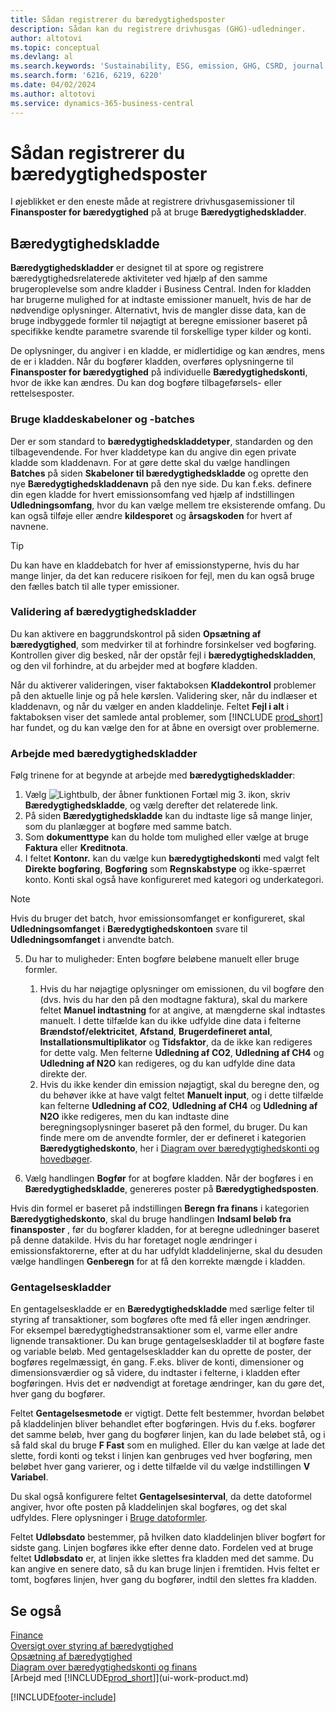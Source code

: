 ```yaml
---
title: Sådan registrerer du bæredygtighedsposter
description: Sådan kan du registrere drivhusgas (GHG)-udledninger.
author: altotovi
ms.topic: conceptual
ms.devlang: al
ms.search.keywords: 'Sustainability, ESG, emission, GHG, CSRD, journal'
ms.search.form: '6216, 6219, 6220'
ms.date: 04/02/2024
ms.author: altotovi
ms.service: dynamics-365-business-central
---
```


# Sådan registrerer du bæredygtighedsposter  

I øjeblikket er den eneste måde at registrere drivhusgasemissioner til **Finansposter for bæredygtighed** på at bruge **Bæredygtighedskladder**.   

## Bæredygtighedskladde  

**Bæredygtighedskladder** er designet til at spore og registrere bæredygtighedsrelaterede aktiviteter ved hjælp af den samme brugeroplevelse som andre kladder i Business Central. Inden for kladden har brugerne mulighed for at indtaste emissioner manuelt, hvis de har de nødvendige oplysninger. Alternativt, hvis de mangler disse data, kan de bruge indbyggede formler til nøjagtigt at beregne emissioner baseret på specifikke kendte parametre svarende til forskellige typer kilder og konti. 

De oplysninger, du angiver i en kladde, er midlertidige og kan ændres, mens de er i kladden. Når du bogfører kladden, overføres oplysningerne til **Finansposter for bæredygtighed** på individuelle **Bæredygtighedskonti**, hvor de ikke kan ændres. Du kan dog bogføre tilbageførsels- eller rettelsesposter.  

### Bruge kladdeskabeloner og -batches 

Der er som standard to **bæredygtighedskladdetyper**, standarden og den tilbagevendende. For hver kladdetype kan du angive din egen private kladde som kladdenavn. For at gøre dette skal du vælge handlingen **Batches** på siden **Skabeloner til bæredygtighedskladde** og oprette den nye **Bæredygtighedskladdenavn** på den nye side. Du kan f.eks. definere din egen kladde for hvert emissionsomfang ved hjælp af indstillingen **Udledningsomfang**, hvor du kan vælge mellem tre eksisterende omfang. Du kan også tilføje eller ændre **kildesporet** og **årsagskoden** for hvert af navnene. 

>[!TIP]
>Du kan have en kladdebatch for hver af emissionstyperne, hvis du har mange linjer, da det kan reducere risikoen for fejl, men du kan også bruge den fælles batch til alle typer emissioner.   

### Validering af bæredygtighedskladder 

Du kan aktivere en baggrundskontrol på siden **Opsætning af bæredygtighed**, som medvirker til at forhindre forsinkelser ved bogføring. Kontrollen giver dig besked, når der opstår fejl i **bæredygtighedskladden**, og den vil forhindre, at du arbejder med at bogføre kladden.  

Når du aktiverer valideringen, viser faktaboksen **Kladdekontrol** problemer på den aktuelle linje og på hele kørslen. Validering sker, når du indlæser et kladdenavn, og når du vælger en anden kladdelinje. Feltet **Fejl i alt** i faktaboksen viser det samlede antal problemer, som [!INCLUDE [prod_short](includes/prod_short.md)] har fundet, og du kan vælge den for at åbne en oversigt over problemerne. 

### Arbejde med bæredygtighedskladder 

Følg trinene for at begynde at arbejde med **bæredygtighedskladder**:   

1. Vælg ![Lightbulb, der åbner funktionen Fortæl mig 3.](media/ui-search/search_small.png "Fortæl mig, hvad du vil foretage dig") ikon, skriv **Bæredygtighedskladde**, og vælg derefter det relaterede link. 
2. På siden **Bæredygtighedskladde** kan du indtaste lige så mange linjer, som du planlægger at bogføre med samme batch.  
3. Som **dokumenttype** kan du holde tom mulighed eller vælge at bruge **Faktura** eller **Kreditnota**.  
4. I feltet **Kontonr.** kan du vælge kun **bæredygtighedskonti** med valgt felt **Direkte bogføring**,  **Bogføring**  som **Regnskabstype** og ikke-spærret konto. Konti skal også have konfigureret med kategori og underkategori.  

>[!NOTE]
>Hvis du bruger det batch, hvor emissionsomfanget er konfigureret, skal **Udledningsomfanget** i **Bæredygtighedskontoen** svare til **Udledningsomfanget** i anvendte batch.  

5. Du har to muligheder: Enten bogføre beløbene manuelt eller bruge formler.   

    1. Hvis du har nøjagtige oplysninger om emissionen, du vil bogføre den (dvs. hvis du har den på den modtagne faktura), skal du markere feltet **Manuel indtastning** for at angive, at mængderne skal indtastes manuelt. I dette tilfælde kan du ikke udfylde dine data i felterne **Brændstof/elektricitet**, **Afstand**, **Brugerdefineret antal**, **Installationsmultiplikator** og **Tidsfaktor**, da de ikke kan redigeres for dette valg. Men felterne **Udledning af CO2**, **Udledning af CH4** og **Udledning af N2O** kan redigeres, og du kan udfylde dine data direkte der. 
    2. Hvis du ikke kender din emission nøjagtigt, skal du beregne den, og du behøver ikke at have valgt feltet **Manuelt input**, og i dette tilfælde kan felterne **Udledning af CO2**, **Udledning af CH4** og **Udledning af N2O** ikke redigeres, men du kan indtaste dine beregningsoplysninger baseret på den formel, du bruger. Du kan finde mere om de anvendte formler, der er defineret i kategorien **Bæredygtighedskonto**, her i [Diagram over bæredygtighedskonti og hovedbøger](finance-sustainability-accounts-ledger.md#account-categories).
    
7. Vælg handlingen **Bogfør** for at bogføre kladden. Når der bogføres i en **Bæredygtighedskladde**, genereres poster på **Bæredygtighedsposten**. 

Hvis din formel er baseret på indstillingen **Beregn fra finans** i kategorien **Bæredygtighedskonto**, skal du bruge handlingen **Indsaml beløb fra finansposter** , før du bogfører kladden, for at beregne udledninger baseret på denne datakilde. Hvis du har foretaget nogle ændringer i emissionsfaktorerne, efter at du har udfyldt kladdelinjerne, skal du desuden vælge handlingen **Genberegn** for at få den korrekte mængde i kladden.  

### Gentagelseskladder 

En gentagelseskladde er en **Bæredygtighedskladde** med særlige felter til styring af transaktioner, som bogføres ofte med få eller ingen ændringer. For eksempel bæredygtighedstransaktioner som el, varme eller andre lignende transaktioner. Du kan bruge gentagelseskladder til at bogføre faste og variable beløb. Med gentagelseskladder kan du oprette de poster, der bogføres regelmæssigt, én gang. F.eks. bliver de konti, dimensioner og dimensionsværdier og så videre, du indtaster i felterne, i kladden efter bogføringen. Hvis det er nødvendigt at foretage ændringer, kan du gøre det, hver gang du bogfører. 

Feltet **Gentagelsesmetode** er vigtigt. Dette felt bestemmer, hvordan beløbet på kladdelinjen bliver behandlet efter bogføringen. Hvis du f.eks. bogfører det samme beløb, hver gang du bogfører linjen, kan du lade beløbet stå, og i så fald skal du bruge **F Fast** som en mulighed. Eller du kan vælge at lade det slette, fordi konti og tekst i linjen kan genbruges ved hver bogføring, men beløbet hver gang varierer, og i dette tilfælde vil du vælge indstillingen **V Variabel**. 

Du skal også konfigurere feltet **Gentagelsesinterval**, da dette datoformel angiver, hvor ofte posten på kladdelinjen skal bogføres, og det skal udfyldes. Flere oplysninger i [Bruge datoformler](ui-enter-date-ranges.md#use-date-formulas).  

Feltet **Udløbsdato** bestemmer, på hvilken dato kladdelinjen bliver bogført for sidste gang. Linjen bogføres ikke efter denne dato. Fordelen ved at bruge feltet **Udløbsdato** er, at linjen ikke slettes fra kladden med det samme. Du kan angive en senere dato, så du kan bruge linjen i fremtiden. Hvis feltet er tomt, bogføres linjen, hver gang du bogfører, indtil den slettes fra kladden.  

## Se også  
[Finance](finance.md)    
[Oversigt over styring af bæredygtighed](finance-manage-sustainability.md)   
[Opsætning af bæredygtighed](finance-sustainability-setup.md)   
[Diagram over bæredygtighedskonti og finans](finance-sustainability-accounts-ledger.md)   
[Arbejd med [!INCLUDE[prod_short](includes/prod_short.md)]](ui-work-product.md)   

[!INCLUDE[footer-include](includes/footer-banner.md)]
